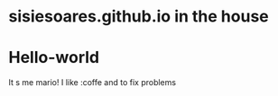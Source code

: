 # sisiesoares.github.io in the house
# Hello-world

It s me mario!
I like :coffe and to fix problems
